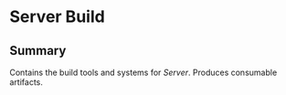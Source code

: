 # Server Build

## Summary

Contains the build tools and systems for *Server*.
Produces consumable artifacts.
